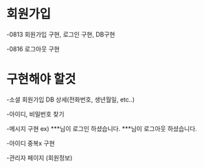 # 회원가입
  -0813 회원가입 구현, 로그인 구현, DB구현 
  
  -0816 로그아웃 구현
  
# 구현해야 할것 
  -소셜 회원가입 DB 상세(전화번호, 생년월일, etc..)
  
  -아이디, 비밀번호 찾기

  -메시지 구현 ex) ***님이 로그인 하셨습니다. ***님이 로그아웃 하셨습니다.
  
  -아이디 중복x 구현
  
  -관리자 페이지 (회원정보)

